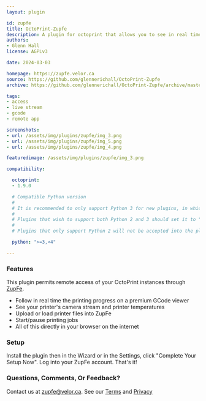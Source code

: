 ```yaml
---
layout: plugin

id: zupfe
title: OctoPrint-Zupfe
description: A plugin for octoprint that allows you to see in real time print jobs in ZupFe, the interactive online gcode viewer. View gcode content and interact with the 3d model to find the exact command of any extrusion.
authors:
- Glenn Hall
license: AGPLv3

date: 2024-03-03

homepage: https://zupfe.velor.ca
source: https://github.com/glennerichall/OctoPrint-Zupfe
archive: https://github.com/glennerichall/OctoPrint-Zupfe/archive/master.zip

tags:
- access
- live stream
- gcode
- remote app

screenshots:
- url: /assets/img/plugins/zupfe/img_3.png
- url: /assets/img/plugins/zupfe/img_5.png
- url: /assets/img/plugins/zupfe/img_4.png

featuredimage: /assets/img/plugins/zupfe/img_3.png

compatibility:

  octoprint:
  - 1.9.0

  # Compatible Python version
  #
  # It is recommended to only support Python 3 for new plugins, in which case this should be ">=3,<4"
  # 
  # Plugins that wish to support both Python 2 and 3 should set it to ">=2.7,<4".
  #
  # Plugins that only support Python 2 will not be accepted into the plugin repository.

  python: ">=3,<4"

---
```

### Features
This plugin permits remote access of your OctoPrint instances through [ZupFe](https://zupfe.velor.ca).
 - Follow in real time the printing progress on a premium GCode viewer
 - See your printer's camera stream and printer temperatures
 - Upload or load printer files into ZupFe
 - Start/pause printing jobs
 - All of this directly in your browser on the internet

### Setup
Install the plugin then in the Wizard or in the Settings, click "Complete Your Setup Now". Log into your ZupFe account. That's it!

### Questions, Comments, Or Feedback?
Contact us at [zupfe@velor.ca](mailto:zupfe@velor.ca).
See our [Terms](https://zupfe.velor.ca/terms.html) and [Privacy](https://zupfe.velor.ca/privacy.html)
